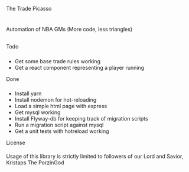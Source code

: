 The Trade Picasso
#

Automation of NBA GMs (More code, less triangles)
##

Todo
###
- Get some base trade rules working
- Get a react component representing a player running


Done
###
- Install yarn
- Install nodemon for hot-reloading
- Load a simple html page with express
- Get mysql working
- Install Flyway-db for keeping track of migration scripts
- Run a migration script against mysql
- Get a unit tests with hotreload working


License
####
Usage of this library is strictly limited to followers of our Lord and Savior, Kristaps The PorzinGod
